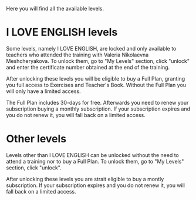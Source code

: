 Here you will find all the available levels.

# I LOVE ENGLISH levels

Some levels, namely I LOVE ENGLISH, are locked and only available to teachers who attended the training with Valeria Nikolaevna Meshcheryakova. To unlock them, go to "My Levels" section, click "unlock" and enter the certificate number obtained at the end of the training.

After unlocking these levels you will be eligible to buy a Full Plan, granting you full access to Exercises and Teacher's Book. Without the Full Plan you will only have a limited access.

The Full Plan includes 30-days for free. Afterwards you need to renew your subscription buying a monthly subscription. If your subscription expires and you do not renew it, you will fall back on a limited access.

# Other levels

Levels other than I LOVE ENGLISH can be unlocked without the need to attend a training nor to buy a Full Plan. To unlock them, go to "My Levels" section, click "unlock".

After unlocking these levels you are strait eligible to buy a montly subscription. If your subscription expires and you do not renew it, you will fall back on a limited access.
